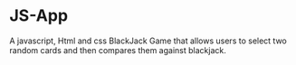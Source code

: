 # JS-App
A javascript, Html and css BlackJack Game that allows users to  select two random cards and  then compares them against blackjack. 

